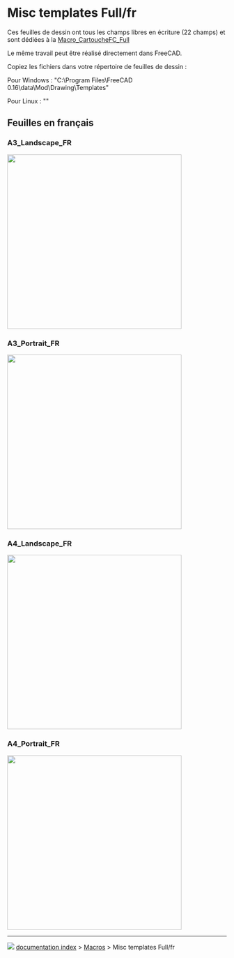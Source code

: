 # Misc templates Full/fr
Ces feuilles de dessin ont tous les champs libres en écriture (22 champs) et sont dédiées à la [Macro_CartoucheFC_Full](Macro_CartoucheFC_Full/fr.md)

Le même travail peut être réalisé directement dans FreeCAD.

Copiez les fichiers dans votre répertoire de feuilles de dessin :

Pour Windows : \"C:\\Program Files\\FreeCAD 0.16\\data\\Mod\\Drawing\\Templates\"

Pour Linux : \"\"

## Feuilles en français 

### A3_Landscape_FR

<img alt="" src=images/A3_Landscape_FR_FULL.svg  style="width:400px;"> 

### A3_Portrait_FR

<img alt="" src=images/A3_Portrait_FR_FULL.svg  style="width:400px;"> 

### A4_Landscape_FR

<img alt="" src=images/A4_Landscape_FR_FULL.svg  style="width:400px;"> 

### A4_Portrait_FR

<img alt="" src=images/A4_Portrait_FR_FULL.svg  style="width:400px;">



---
![](images/Right_arrow.png) [documentation index](../README.md) > [Macros](Category_Macros.md) > Misc templates Full/fr
